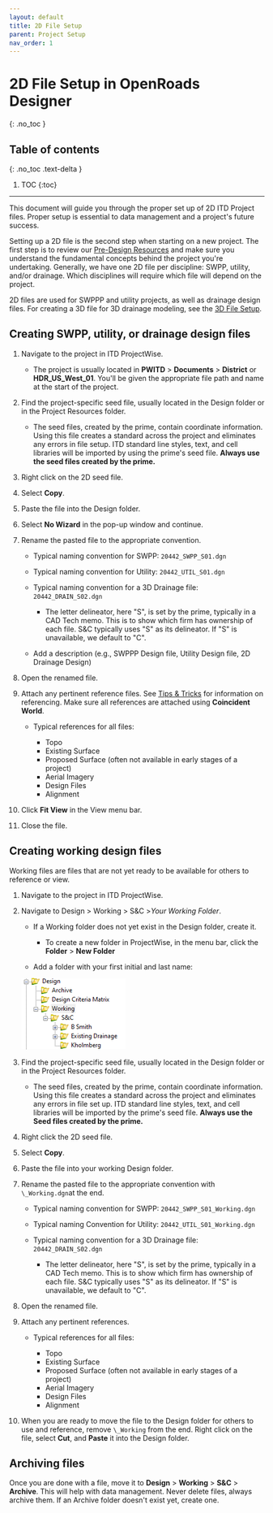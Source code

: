 ```yaml
---
layout: default
title: 2D File Setup
parent: Project Setup
nav_order: 1
---
```


# 2D File Setup in OpenRoads Designer
{: .no_toc }

## Table of contents
{: .no_toc .text-delta }

1. TOC
{:toc}

---

This document will guide you through the proper set up of 2D ITD Project
files. Proper setup is essential to data management and a project's
future success.

Setting up a 2D file is the second step when starting on a new project.
The first step is to review our [Pre-Design Resources] and make
sure you understand the fundamental concepts behind the project you're
undertaking. Generally, we have one 2D file per discipline: SWPP,
utility, and/or drainage. Which disciplines will require which file will
depend on the project. 

2D files are used for SWPPP and utility projects, as well as drainage
design files. For creating a 3D file for 3D drainage modeling, see the
[3D File Setup].

## Creating SWPP, utility, or drainage design files

1.  Navigate to the project in ITD ProjectWise.

    -   The project is usually located in **PWITD** > **Documents** >
        **District** or **HDR_US_West_01**. You'll be given the
        appropriate file path and name at the start of the project.

2.  Find the project-specific seed file, usually located in the Design
    folder or in the Project Resources folder.

    -   The seed files, created by the prime, contain coordinate
        information. Using this file creates a standard across the
        project and eliminates any errors in file setup. ITD standard
        line styles, text, and cell libraries will be imported by using
        the prime's seed file. **Always use the seed files created by
        the prime.**

3.  Right click on the 2D seed file.

4.  Select **Copy**.

5.  Paste the file into the Design folder.

6.  Select **No Wizard** in the pop-up window and continue.

7.  Rename the pasted file to the appropriate convention.

    -   Typical naming convention for SWPP: `20442_SWPP_S01.dgn`

    -   Typical naming convention for Utility: `20442_UTIL_S01.dgn`

    -   Typical naming convention for a 3D Drainage file: `20442_DRAIN_S02.dgn`

        -   The letter delineator, here "S", is set by the prime,
            typically in a CAD Tech memo. This is to show which firm has
            ownership of each file. S&C typically uses "S" as its
            delineator. If "S" is unavailable, we default to "C".

    -   Add a description (e.g., SWPPP Design file, Utility Design file,
        2D Drainage Design)

8.  Open the renamed file.

9.  Attach any pertinent reference files. See [Tips & Tricks] for information on referencing. Make sure all
    references are attached using **Coincident World**.

    -   Typical references for all files:

        -   Topo
        -   Existing Surface
        -   Proposed Surface (often not available in early stages of a
            project)
        -   Aerial Imagery
        -   Design Files
        -   Alignment

10. Click **Fit View** in the View menu bar.
   
11. Close the file.

## Creating working design files

Working files are files that are not yet ready to be available for others to reference or view.

1.  Navigate to the project in ITD ProjectWise.

2.  Navigate to Design > Working > S&C >*Your Working Folder*.

    -   If a Working folder does not yet exist in the Design folder,
        create it.
        -   To create a new folder in ProjectWise, in the menu bar,
            click the **Folder** > **New Folder**

    -   Add a folder with your first initial and last name:

    ![](../assets/images/working-directory.png)

3.  Find the project-specific seed file, usually located in the Design
    folder or in the Project Resources folder.

    -   The seed files, created by the prime, contain coordinate
        information. Using this file creates a standard across the
        project and eliminates any errors in file set up. ITD standard
        line styles, text, and cell libraries will be imported by the
        prime's seed file. **Always use the Seed files created by the prime.**

4.  Right click the 2D seed file.

5.  Select **Copy**.

6.  Paste the file into your working Design folder.

7.  Rename the pasted file to the appropriate convention with `\_Working.dgn`at the end.

    -   Typical naming convention for SWPP: `20442_SWPP_S01_Working.dgn`

    -   Typical naming Convention for Utility: `20442_UTIL_S01_Working.dgn`

    -   Typical naming convention for a 3D Drainage file: `20442_DRAIN_S02.dgn`

        -   The letter delineator, here "S", is set by the prime,
            typically in a CAD Tech memo. This is to show which firm has
            ownership of each file. S&C typically uses "S" as its
            delineator. If "S" is unavailable, we default to "C".

8.  Open the renamed file.

9.  Attach any pertinent references.

    -   Typical references for all files:

        -   Topo
        -   Existing Surface
        -   Proposed Surface (often not available in early stages of a
            project)
        -   Aerial Imagery
        -   Design Files
        -   Alignment

10. When you are ready to move the file to the Design folder for others
    to use and reference, remove `\_Working` from the end. Right click on the file, select **Cut**, and **Paste** it into the Design folder.

## Archiving files

Once you are done with a file, move it to **Design** > **Working** > **S&C** > **Archive**. This will help with data management. Never delete files, always archive them. If an Archive folder doesn't exist yet, create one.

[Pre-Design Resources]: /docs/pre-design.md
[3D File Setup]: /docs/3d-file-setup.md
[Tips & Tricks]: /docs/tips-and-tricks.md